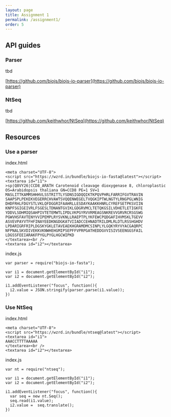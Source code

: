```yaml
---
layout: page
title: Assignment 1
permalink: /assignment1/
order: 5
---
```


API guides
----------

### Parser

tbd

[https://github.com/biojs/biojs-io-parser](https://github.com/biojs/biojs-io-parser)

### NtSeq 

tbd

[https://github.com/keithwhor/NtSeq](https://github.com/keithwhor/NtSeq)

Resources
---------

### Use a parser

index.html

```
<meta charset="UTF-8">
<script src="https://wzrd.in/bundle/biojs-io-fasta@latest"></script>
<textarea id="i1">
>sp|Q8VY26|CCD8_ARATH Carotenoid cleavage dioxygenase 8, chloroplastic OS=Arabidopsis thaliana GN=CCD8 PE=1 SV=1
MASLITTKAMMSHHHVLSSTRITTLYSDNSIGDQQIKTKPQVPHRLFARRIFGVTRAVIN
SAAPSPLPEKEKVEGERRCHVAWTSVQQENWEGELTVQGKIPTWLNGTYLRNGPGLWNIG
DHDFRHLFDGYSTLVKLQFDGGRIFAAHRLLESDAYKAAKKHNRLCYREFSETPKSVIIN
KNPFSGIGEIVRLFSGESLTDNANTGVIKLGDGRVMCLTETQKGSILVDHETLETIGKFE
YDDVLSDHMIQSAHPIVTETEMWTLIPDLVKPGYRVVRMEAGSNKREVVGRVRCRSGSWG
PGWVHSFAVTENYVVIPEMPLRYSVKNLLRAEPTPLYKFEWCPQDGAFIHVMSKLTGEVV
ASVEVPAYVTFHFINAYEEDKNGDGKATVIIADCCEHNADTRILDMLRLDTLRSSHGHDV
LPDARIGRFRIPLDGSKYGKLETAVEAEKHGRAMDMCSINPLYLGQKYRYVYACGAQRPC
NFPNALSKVDIVEKKVKNWHEHGMIPSEPFFVPRPGATHEDDGVVISIVSEENGGSFAIL
LDGSSFEEIARAKFPYGLPYGLHGCWIPKD  
</textarea><br />
<textarea id="i2"></textarea>
```

index.js

```
var parser = require("biojs-io-fasta");

var i1 = document.getElementById("i1");
var i2 = document.getElementById("i2");

i1.addEventListener("focus", function(){
  i2.value = JSON.stringify(parser.parse(i1.value));
})
```

### Use NtSeq

index.html

```
<meta charset="UTF-8">
<script src="https://wzrd.in/bundle/ntseq@latest"></script>
<textarea id="i1">
AAACCTTTTAAAAA
</textarea><br />
<textarea id="i2"></textarea>
```

index.js

```
var nt = require("ntseq");

var i1 = document.getElementById("i1");
var i2 = document.getElementById("i2");

i1.addEventListener("focus", function(){
  var seq = new nt.Seq();
  seq.read(i1.value);
  i2.value =  seq.translate();
})
```
